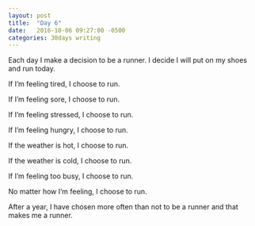 ```yaml
---
layout: post
title:  "Day 6"
date:   2016-10-06 09:27:00 -0500
categories: 30days writing
---
```

Each day I make a decision to be a runner. I decide I will put on my shoes and run today. 

If I’m feeling tired, I choose to run. 

If I’m feeling sore, I choose to run.

If I’m feeling stressed, I choose to run.

If I’m feeling hungry, I choose to run.

If the weather is hot, I choose to run.

If the weather is cold, I choose to run.

If I’m feeling too busy, I choose to run.

No matter how I’m feeling, I choose to run.

After a year, I have chosen more often than not to be a runner and that makes me a runner.